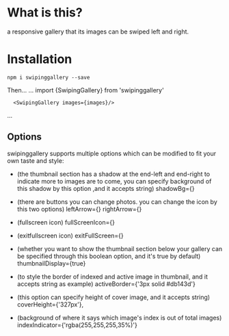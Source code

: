 # What is this?

a responsive gallery that its images can be swiped left and right.

# Installation

`npm i swipinggallery --save`

Then...
...
import {SwipingGallery} from 'swipinggallery'

      <SwipingGallery images={images}/>

...

## Options

swipinggallery supports multiple options which can be modified to fit your own taste and style:
 
* (the thumbnail section has a shadow at the end-left and end-right to indicate more to images are to come, you can specify background of this shadow by this option ,and it accepts string) shadowBg={}

* (there are buttons you can change photos. you can change the icon by this two options) leftArrow={}
  rightArrow={}
  
* (fullscreen icon) fullScreenIcon={}
  
* (exitfullscreen icon) exitFullScreen={}
  
* (whether you want to show the thumbnail section below your gallery can be specified through this boolean option, and it's true by default) thumbnailDisplay={true}
  
* (to style the border of indexed and active image in thumbnail, and it accepts string as example) activeBorder={'3px solid #db143d'}
  
* (this option can specify height of cover image, and it accepts string) coverHeight={'327px'},
  
* (background of where it says which image's index is out of total images) indexIndicator={'rgba(255,255,255,35%)'}


